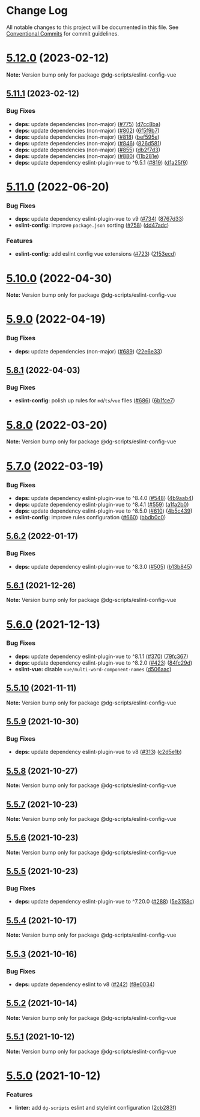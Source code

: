 # Change Log

All notable changes to this project will be documented in this file.
See [Conventional Commits](https://conventionalcommits.org) for commit guidelines.

# [5.12.0](https://github.com/sabertazimi/bod/compare/v5.11.1...v5.12.0) (2023-02-12)

**Note:** Version bump only for package @dg-scripts/eslint-config-vue





## [5.11.1](https://github.com/sabertazimi/bod/compare/v5.11.0...v5.11.1) (2023-02-12)


### Bug Fixes

* **deps:** update dependencies (non-major) ([#775](https://github.com/sabertazimi/bod/issues/775)) ([d7cc8ba](https://github.com/sabertazimi/bod/commit/d7cc8bafa870328e0e82ed1cc1b3607db419b6fb))
* **deps:** update dependencies (non-major) ([#802](https://github.com/sabertazimi/bod/issues/802)) ([6f5f9b7](https://github.com/sabertazimi/bod/commit/6f5f9b72a0b6fff601857be5a3a6355801ca5ee0))
* **deps:** update dependencies (non-major) ([#818](https://github.com/sabertazimi/bod/issues/818)) ([bef595e](https://github.com/sabertazimi/bod/commit/bef595e266b3f2c2b1f47565ff6a21deeaeadae0))
* **deps:** update dependencies (non-major) ([#846](https://github.com/sabertazimi/bod/issues/846)) ([826d581](https://github.com/sabertazimi/bod/commit/826d5819a0607313195100674f06c065e4d29288))
* **deps:** update dependencies (non-major) ([#855](https://github.com/sabertazimi/bod/issues/855)) ([db2f7d3](https://github.com/sabertazimi/bod/commit/db2f7d3be3e09c060bbcb9ced6126707655ca5d2))
* **deps:** update dependencies (non-major) ([#880](https://github.com/sabertazimi/bod/issues/880)) ([11b281e](https://github.com/sabertazimi/bod/commit/11b281e40ceeeaee66cde4e84bf43d41350f9f14))
* **deps:** update dependency eslint-plugin-vue to ^9.5.1 ([#819](https://github.com/sabertazimi/bod/issues/819)) ([d1a25f9](https://github.com/sabertazimi/bod/commit/d1a25f91f8fb3072b4c7fbaf1a8e1890bc2e1977))





# [5.11.0](https://github.com/sabertazimi/bod/compare/v5.10.0...v5.11.0) (2022-06-20)


### Bug Fixes

* **deps:** update dependency eslint-plugin-vue to v9 ([#734](https://github.com/sabertazimi/bod/issues/734)) ([8767d33](https://github.com/sabertazimi/bod/commit/8767d33d8c1b139a6af70c0387ddf8f755350479))
* **eslint-config:** improve `package.json` sorting ([#758](https://github.com/sabertazimi/bod/issues/758)) ([dd47adc](https://github.com/sabertazimi/bod/commit/dd47adcc7f78a56956421669bb383e9aa0858232))


### Features

* **eslint-config:** add eslint config vue extensions ([#723](https://github.com/sabertazimi/bod/issues/723)) ([2153ecd](https://github.com/sabertazimi/bod/commit/2153ecda64d628b220ff771da16f3fd2fb27fffa))





# [5.10.0](https://github.com/sabertazimi/bod/compare/v5.9.0...v5.10.0) (2022-04-30)

**Note:** Version bump only for package @dg-scripts/eslint-config-vue





# [5.9.0](https://github.com/sabertazimi/bod/compare/v5.8.1...v5.9.0) (2022-04-19)


### Bug Fixes

* **deps:** update dependencies (non-major) ([#689](https://github.com/sabertazimi/bod/issues/689)) ([22e6e33](https://github.com/sabertazimi/bod/commit/22e6e33834f3919a615b4ba4f480d761aad8faa7))





## [5.8.1](https://github.com/sabertazimi/bod/compare/v5.8.0...v5.8.1) (2022-04-03)


### Bug Fixes

* **eslint-config:** polish up rules for `md`/`ts`/`vue` files ([#686](https://github.com/sabertazimi/bod/issues/686)) ([6b1fce7](https://github.com/sabertazimi/bod/commit/6b1fce7091807a272e868a85453010972d807217))





# [5.8.0](https://github.com/sabertazimi/bod/compare/v5.7.0...v5.8.0) (2022-03-20)

**Note:** Version bump only for package @dg-scripts/eslint-config-vue





# [5.7.0](https://github.com/sabertazimi/bod/compare/v5.6.2...v5.7.0) (2022-03-19)


### Bug Fixes

* **deps:** update dependency eslint-plugin-vue to ^8.4.0 ([#548](https://github.com/sabertazimi/bod/issues/548)) ([4b9aab4](https://github.com/sabertazimi/bod/commit/4b9aab43aaeb8b11a92f0d6e89b0760a248df647))
* **deps:** update dependency eslint-plugin-vue to ^8.4.1 ([#559](https://github.com/sabertazimi/bod/issues/559)) ([a1fa2b0](https://github.com/sabertazimi/bod/commit/a1fa2b08190c9c0c68e29d9671a8bb3faf53856b))
* **deps:** update dependency eslint-plugin-vue to ^8.5.0 ([#610](https://github.com/sabertazimi/bod/issues/610)) ([4b5c439](https://github.com/sabertazimi/bod/commit/4b5c4396fb858b5e576b5ebb9fb7ae25db9ca7bf))
* **eslint-config:** improve rules configuration ([#660](https://github.com/sabertazimi/bod/issues/660)) ([bbdb0c0](https://github.com/sabertazimi/bod/commit/bbdb0c02e4aab8c6ef3206f18d96e29503b28032))





## [5.6.2](https://github.com/sabertazimi/bod/compare/v5.6.1...v5.6.2) (2022-01-17)


### Bug Fixes

* **deps:** update dependency eslint-plugin-vue to ^8.3.0 ([#505](https://github.com/sabertazimi/bod/issues/505)) ([b13b845](https://github.com/sabertazimi/bod/commit/b13b84522663671e0c944f4e90b5a10cff7df000))





## [5.6.1](https://github.com/sabertazimi/bod/compare/v5.6.0...v5.6.1) (2021-12-26)

**Note:** Version bump only for package @dg-scripts/eslint-config-vue





# [5.6.0](https://github.com/sabertazimi/bod/compare/v5.5.10...v5.6.0) (2021-12-13)


### Bug Fixes

* **deps:** update dependency eslint-plugin-vue to ^8.1.1 ([#370](https://github.com/sabertazimi/bod/issues/370)) ([79fc367](https://github.com/sabertazimi/bod/commit/79fc367eea51ebb24e69bacad2d017bd5b7372fd))
* **deps:** update dependency eslint-plugin-vue to ^8.2.0 ([#423](https://github.com/sabertazimi/bod/issues/423)) ([84fc29d](https://github.com/sabertazimi/bod/commit/84fc29db11d96d4b3e8e2c026b7c4a7c8c7b8972))
* **eslint-vue:** disable `vue/multi-word-component-names` ([d506aac](https://github.com/sabertazimi/bod/commit/d506aac0a8849af85a37896461c3501929840ee5))





## [5.5.10](https://github.com/sabertazimi/bod/compare/v5.5.9...v5.5.10) (2021-11-11)

**Note:** Version bump only for package @dg-scripts/eslint-config-vue





## [5.5.9](https://github.com/sabertazimi/bod/compare/v5.5.8...v5.5.9) (2021-10-30)


### Bug Fixes

* **deps:** update dependency eslint-plugin-vue to v8 ([#313](https://github.com/sabertazimi/bod/issues/313)) ([c2d5e1b](https://github.com/sabertazimi/bod/commit/c2d5e1b9dcb211ef674867c17bb755abc564affd))





## [5.5.8](https://github.com/sabertazimi/bod/compare/v5.5.7...v5.5.8) (2021-10-27)

**Note:** Version bump only for package @dg-scripts/eslint-config-vue





## [5.5.7](https://github.com/sabertazimi/bod/compare/v5.5.6...v5.5.7) (2021-10-23)

**Note:** Version bump only for package @dg-scripts/eslint-config-vue





## [5.5.6](https://github.com/sabertazimi/bod/compare/v5.5.5...v5.5.6) (2021-10-23)

**Note:** Version bump only for package @dg-scripts/eslint-config-vue





## [5.5.5](https://github.com/sabertazimi/bod/compare/v5.5.4...v5.5.5) (2021-10-23)


### Bug Fixes

* **deps:** update dependency eslint-plugin-vue to ^7.20.0 ([#288](https://github.com/sabertazimi/bod/issues/288)) ([5e3158c](https://github.com/sabertazimi/bod/commit/5e3158c98dc0a7f4eca09d5f7b2e5b4f2b32407f))





## [5.5.4](https://github.com/sabertazimi/bod/compare/v5.5.3...v5.5.4) (2021-10-17)

**Note:** Version bump only for package @dg-scripts/eslint-config-vue





## [5.5.3](https://github.com/sabertazimi/bod/compare/v5.5.2...v5.5.3) (2021-10-16)


### Bug Fixes

* **deps:** update dependency eslint to v8 ([#242](https://github.com/sabertazimi/bod/issues/242)) ([f8e0034](https://github.com/sabertazimi/bod/commit/f8e0034b58221a7afa385c11214814882769e513))





## [5.5.2](https://github.com/sabertazimi/bod/compare/v5.5.1...v5.5.2) (2021-10-14)

**Note:** Version bump only for package @dg-scripts/eslint-config-vue





## [5.5.1](https://github.com/sabertazimi/bod/compare/v5.5.0...v5.5.1) (2021-10-12)

**Note:** Version bump only for package @dg-scripts/eslint-config-vue





# [5.5.0](https://github.com/sabertazimi/bod/compare/v5.4.1...v5.5.0) (2021-10-12)


### Features

* **linter:** add `dg-scripts` eslint and stylelint configuration ([2cb283f](https://github.com/sabertazimi/bod/commit/2cb283f8f96fd2381459b284c8d9afccd4b8fd66))
